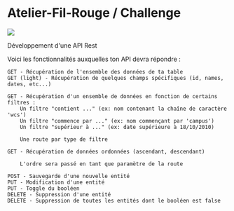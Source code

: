 # Atelier-Fil-Rouge / Challenge

![](https://media.giphy.com/media/ukMiDlCmdv2og/giphy.gif)

Développement d'une API Rest

Voici les fonctionnalités auxquelles ton API devra répondre :

    GET - Récupération de l'ensemble des données de ta table
    GET (light) - Récupération de quelques champs spécifiques (id, names, dates, etc...)

    GET - Récupération d'un ensemble de données en fonction de certains filtres :
        Un filtre "contient ..." (ex: nom contenant la chaîne de caractère 'wcs')
        Un filtre "commence par ..." (ex: nom commençant par 'campus')
        Un filtre "supérieur à ..." (ex: date supérieure à 18/10/2010)

        Une route par type de filtre

    GET - Récupération de données ordonnées (ascendant, descendant)

        L'ordre sera passé en tant que paramètre de la route

    POST - Sauvegarde d'une nouvelle entité
    PUT - Modification d'une entité
    PUT - Toggle du booléen
    DELETE - Suppression d'une entité
    DELETE - Suppression de toutes les entités dont le booléen est false
